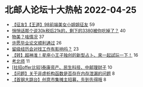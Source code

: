 # 北邮人论坛十大热帖 2022-04-25

- [【征友】【王道】98前端美女小姐姐征友](https://bbs.byr.cn/article/Friends/2022703) 59
- [悄悄话那个说30k税后21k的，剩下的3380被你吃掉了？](https://bbs.byr.cn/article/Talking/6341537) 40
- [物美？啥情况](https://bbs.byr.cn/article/Picture/3318525) 37
- [许愿毕业论文顺利通过](https://bbs.byr.cn/article/Paper/46473) 26
- [留级经历会对找工作有影响吗？](https://bbs.byr.cn/article/Job/2162200) 23
- [【转】超神准！星座小王子独创的新型占卜、來一起試玩一下！](https://bbs.byr.cn/article/Constellations/326533) 16
- [考北师](https://bbs.byr.cn/article/AimGraduate/1216485) 11
- [[社招offer比较]泰康资产、民生科技、中邮理财子](https://bbs.byr.cn/article/WorkLife/1184947) 10
- [【问题】关于非虚析构函数是否存在内存泄漏的问题](https://bbs.byr.cn/article/CPP/101842) 8
- [【首钢大跳台】创意市集摊主招募，先到先得哦](https://bbs.byr.cn/article/DIYLife/47979) 8


